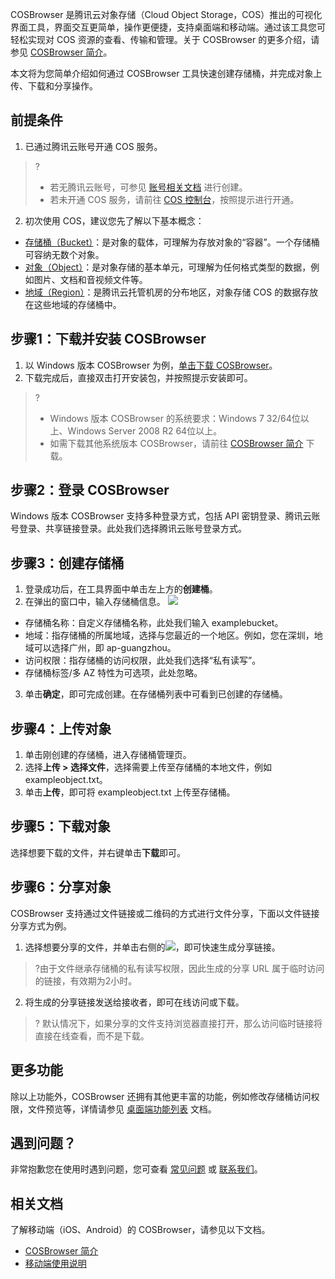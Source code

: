 
COSBrowser 是腾讯云对象存储（Cloud Object Storage，COS）推出的可视化界面工具，界面交互更简单，操作更便捷，支持桌面端和移动端。通过该工具您可轻松实现对 COS 资源的查看、传输和管理。关于 COSBrowser 的更多介绍，请参见 [COSBrowser 简介](https://intl.cloud.tencent.com/document/product/436/11366)。

本文将为您简单介绍如何通过 COSBrowser 工具快速创建存储桶，并完成对象上传、下载和分享操作。


## 前提条件

1. 已通过腾讯云账号开通 COS 服务。
>?
>- 若无腾讯云账号，可参见 [账号相关文档](https://www.tencentcloud.com/document/product/378) 进行创建。
>- 若未开通 COS 服务，请前往 [COS 控制台](https://console.cloud.tencent.com/cos5)，按照提示进行开通。
2. 初次使用 COS，建议您先了解以下基本概念：
 - [存储桶（Bucket）](https://intl.cloud.tencent.com/document/product/436/13312)：是对象的载体，可理解为存放对象的“容器”。一个存储桶可容纳无数个对象。
 - [对象（Object）](https://intl.cloud.tencent.com/document/product/436/13324)：是对象存储的基本单元，可理解为任何格式类型的数据，例如图片、文档和音视频文件等。
 - [地域（Region）](https://intl.cloud.tencent.com/document/product/436/6224)：是腾讯云托管机房的分布地区，对象存储 COS 的数据存放在这些地域的存储桶中。


## 步骤1：下载并安装 COSBrowser


1. 以 Windows 版本 COSBrowser 为例，[单击下载 COSBrowser](https://cos5.cloud.tencent.com/cosbrowser/cosbrowser-setup-latest.exe)。
2. 下载完成后，直接双击打开安装包，并按照提示安装即可。


>?
>- Windows 版本 COSBrowser 的系统要求：Windows 7 32/64位以上、Windows Server 2008 R2 64位以上。
>- 如需下载其他系统版本 COSBrowser，请前往  [COSBrowser 简介](https://intl.cloud.tencent.com/document/product/436/11366) 下载。



## 步骤2：登录 COSBrowser

Windows 版本 COSBrowser 支持多种登录方式，包括 API 密钥登录、腾讯云账号登录、共享链接登录。此处我们选择腾讯云账号登录方式。


## 步骤3：创建存储桶

1. 登录成功后，在工具界面中单击左上方的**创建桶**。
2. 在弹出的窗口中，输入存储桶信息。
![](https://main.qcloudimg.com/raw/d5c11a8be17d9a3462c0ca73ee189c73.png)
 - 存储桶名称：自定义存储桶名称，此处我们输入 examplebucket。
 - 地域：指存储桶的所属地域，选择与您最近的一个地区。例如，您在深圳，地域可以选择广州，即 ap-guangzhou。
 - 访问权限：指存储桶的访问权限，此处我们选择“私有读写”。
 - 存储桶标签/多 AZ 特性为可选项，此处忽略。
3. 单击**确定**，即可完成创建。在存储桶列表中可看到已创建的存储桶。


## 步骤4：上传对象

1. 单击刚创建的存储桶，进入存储桶管理页。
2. 选择**上传 > 选择文件**，选择需要上传至存储桶的本地文件，例如 exampleobject.txt。
3. 单击**上传**，即可将 exampleobject.txt 上传至存储桶。


## 步骤5：下载对象

选择想要下载的文件，并右键单击**下载**即可。

## 步骤6：分享对象

COSBrowser 支持通过文件链接或二维码的方式进行文件分享，下面以文件链接分享方式为例。

1. 选择想要分享的文件，并单击右侧的<img src="https://main.qcloudimg.com/raw/37acaeb370eb77e1bb0c792d542792e2.jpg"  style="margin:0;">，即可快速生成分享链接。
>?由于文件继承存储桶的私有读写权限，因此生成的分享 URL 属于临时访问的链接，有效期为2小时。
2. 将生成的分享链接发送给接收者，即可在线访问或下载。
>?
>默认情况下，如果分享的文件支持浏览器直接打开，那么访问临时链接将直接在线查看，而不是下载。


## 更多功能

除以上功能外，COSBrowser 还拥有其他更丰富的功能，例如修改存储桶访问权限，文件预览等，详情请参见 [桌面端功能列表](https://intl.cloud.tencent.com/document/product/436/11366#.E6.A1.8C.E9.9D.A2.E7.AB.AF.E5.8A.9F.E8.83.BD.E5.88.97.E8.A1.A8) 文档。

## 遇到问题？

非常抱歉您在使用时遇到问题，您可查看 [常见问题](https://intl.cloud.tencent.com/document/product/436/35735) 或 [联系我们](https://intl.cloud.tencent.com/contact-sales)。

## 相关文档

了解移动端（iOS、Android）的 COSBrowser，请参见以下文档。

- [COSBrowser 简介](https://intl.cloud.tencent.com/document/product/436/11366)
- [移动端使用说明](https://intl.cloud.tencent.com/document/product/436/41616)
